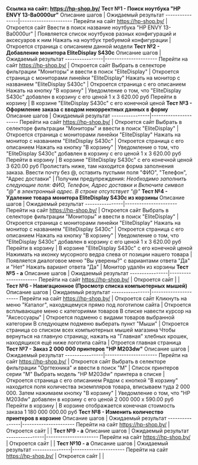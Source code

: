 **Ссылка на сайт:  <https://hp-shop.by/>**
**Тест №1 - Поиск ноутбука "HP ENVY 13-Ba0000ur"** 
Описание шагов  | Ожидаемый результат
----------------|----------------------
Перейти на сайт <https://hp-shop.by/> | Откроется сайт
Ввести в поиск название ноутбука "HP ENVY 13-Ba0000ur" | Появляется список ноутбуков разных конфигураций и аксесуаров к ним
Нажать на ноутбук требуемой конфигурации | Откроется страница с описанием данной модели
**Тест №2 - Добавление монитора EliteDisplay S430c**
Описание шагов  | Ожидаемый результат
----------------|----------------------
Перейти на сайт <https://hp-shop.by/> | Откроется сайт
Выбрать в селекторе фильтрации "Мониторы" и ввести в поиск "EliteDisplay" | Откроется страница c мониторами линейки "EliteDisplay"
Нажать на монитор с названием "EliteDisplay S430c" | Откроется страница с его описанием
Нажать на кнопку "В корзину" |	Уведомление о том, что "EliteDisplay S430c" добавлен в корзину с его ценой 1 x 3 620.00 руб
Перейти в корзину |	В корзине "EliteDisplay S430c" с его конечной ценой
**Тест №3 - Оформление заказа с вводом некорректных данных в форму**
Описание шагов  | Ожидаемый результат
----------------|----------------------
Перейти на сайт <https://hp-shop.by/> | Откроется сайт
Выбрать в селекторе фильтрации "Мониторы" и ввести в поиск "EliteDisplay" | Откроется страница c мониторами линейки "EliteDisplay"
Нажать на монитор с названием "EliteDisplay S430c" | Откроется страница с его описанием
Нажать на кнопку "В корзину" |	Уведомление о том, что "EliteDisplay S430c" добавлен в корзину с его ценой 1 x 3 620.00 руб
Перейти в корзину |	В корзине "EliteDisplay S430c" с его конечной ценой 3 620.00 руб
Пролистать ниже, там находится форма заполнения заказа. Ввести почту без @, оставить пустыми поля "ФИО", "Телефон", "Адрес доставки" | Получим предупреждения: *Необходимо заполнить следующие поля: ФИО, Телефон, Адрес доставки* и *Включите символ "@" в электронный адрес. В строке отсутствует "@"*
**Тест №4 - Удаление товара монитора EliteDisplay S430c из корзины**
Описание шагов  | Ожидаемый результат
----------------|----------------------
Перейти на сайт <https://hp-shop.by/> | Откроется сайт
Выбрать в селекторе фильтрации "Мониторы" и ввести в поиск "EliteDisplay" | Откроется страница c мониторами линейки "EliteDisplay"
Нажать на монитор с названием "EliteDisplay S430c" | Откроется страница с его описанием
Нажать на кнопку "В корзину" |	Уведомление о том, что "EliteDisplay S430c" добавлен в корзину с его ценой 1 x 3 620.00 руб
Перейти в корзину |	В корзине "EliteDisplay S430c" с его конечной ценой
Нажимать на иконку мусорного ведра слева от позиции нашего товара | Появляется диалоговое меню "Вы уверены?" с вариантами ответа "Да" и "Нет"
Нажать вариант ответа "Да" | Монитор удалён из корзины
**Тест №5 - а**
Описание шагов  | Ожидаемый результат
----------------|----------------------
Перейти на сайт <https://hp-shop.by/> | Откроется сайт
 | 
 | 
**Тест №6 - Навигационное (Просмотр списка компьютерных мышей)**
Описание шагов  | Ожидаемый результат
----------------|----------------------
Перейти на сайт <https://hp-shop.by/> | Откроется сайт
Кликнуть на меню "Каталог", находящемуся прямо под логотипом сайта | Откроется всплывающее меню с категориями товаров
В списке навести курсор на "Аксессуары" | Откроется подменю с видами товаров выбранной категории
В следующем подменю выберать пункт "Мыши" | Откроется страница со списком всех компьютерных мышей магазина
Чтобы вернуться на главную страницу, нажать на "Главная" хлебных крошек, находящихся ещё ниже логотипа сайта | Отроется главная страница
**Тест №7 - Заказ 2 000 000 принтеров "HP M203dw"**
Описание шагов  | Ожидаемый результат
----------------|----------------------
Перейти на сайт <https://hp-shop.by/> | Откроется сайт
Выбрать в селекторе фильтрации "Оргтехника" и ввести в поиск "M" | Список принтеров серии "М"
Выбрать модель "HP M203dw" принтера в списке | Откроется страница с его описанием
Рядом с кнопкой "В корзину" находится поля количества экземпляров товара, вписываем туда 2 000 000. Затем нажимаем кнопку "В корзину" | Уведомление о том, что "HP M203dw" добавлен в корзину с его ценой 2 000 000 x 590.00 руб
Перейти в корзину |	В корзине отображается конечная стоимость заказа 1 180 000 000.00 руб
**Тест №8 - Изменить количество принтеров в корзине**
Описание шагов  | Ожидаемый результат
----------------|----------------------
Перейти на сайт <https://hp-shop.by/> | Откроется сайт
 | 
 | 
**Тест №9 - а**
Описание шагов  | Ожидаемый результат
----------------|----------------------
Перейти на сайт <https://hp-shop.by/> | Откроется сайт
 | 
 | 
**Тест №10 - а**
Описание шагов  | Ожидаемый результат
----------------|----------------------
Перейти на сайт <https://hp-shop.by/> | Откроется сайт
 | 
 | 
